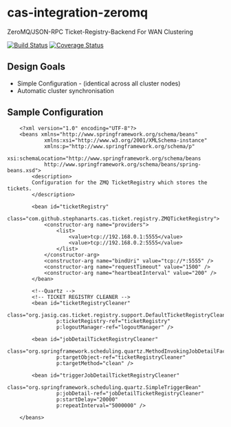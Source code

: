 # cas-integration-zeromq #

ZeroMQ/JSON-RPC Ticket-Registry-Backend For WAN Clustering

[![Build Status](https://travis-ci.org/stephanarts/cas-integration-zeromq.svg?branch=master)](https://travis-ci.org/stephanarts/cas-integration-zeromq)
[![Coverage Status](https://coveralls.io/repos/stephanarts/cas-integration-zeromq/badge.png)](https://coveralls.io/r/stephanarts/cas-integration-zeromq)

## Design Goals ##

  -  Simple Configuration - (identical across all cluster nodes)
  -  Automatic cluster synchronisation


## Sample Configuration ##

        <?xml version="1.0" encoding="UTF-8"?>
        <beans xmlns="http://www.springframework.org/schema/beans"
                xmlns:xsi="http://www.w3.org/2001/XMLSchema-instance"
                xmlns:p="http://www.springframework.org/schema/p"
                xsi:schemaLocation="http://www.springframework.org/schema/beans
                http://www.springframework.org/schema/beans/spring-beans.xsd">
            <description>
            Configuration for the ZMQ TicketRegistry which stores the tickets.
            </description>
        
            <bean id="ticketRegistry"
                    class="com.github.stephanarts.cas.ticket.registry.ZMQTicketRegistry">
                <constructor-arg name="providers">
                    <list>
                        <value>tcp://192.168.0.1:5555</value>
                        <value>tcp://192.168.0.2:5555</value>
                    </list>
                </constructor-arg>
                <constructor-arg name="bindUri" value="tcp://*:5555" />
                <constructor-arg name="requestTimeout" value="1500" />
                <constructor-arg name="heartbeatInterval" value="200" />
            </bean>
        
            <!--Quartz -->
            <!-- TICKET REGISTRY CLEANER -->
            <bean id="ticketRegistryCleaner"
                    class="org.jasig.cas.ticket.registry.support.DefaultTicketRegistryCleaner"
                    p:ticketRegistry-ref="ticketRegistry"
                    p:logoutManager-ref="logoutManager" />
        
            <bean id="jobDetailTicketRegistryCleaner"
                    class="org.springframework.scheduling.quartz.MethodInvokingJobDetailFactoryBean"
                    p:targetObject-ref="ticketRegistryCleaner"
                    p:targetMethod="clean" />
        
            <bean id="triggerJobDetailTicketRegistryCleaner"
                    class="org.springframework.scheduling.quartz.SimpleTriggerBean"
                    p:jobDetail-ref="jobDetailTicketRegistryCleaner"
                    p:startDelay="20000"
                    p:repeatInterval="5000000" />

        </beans>

